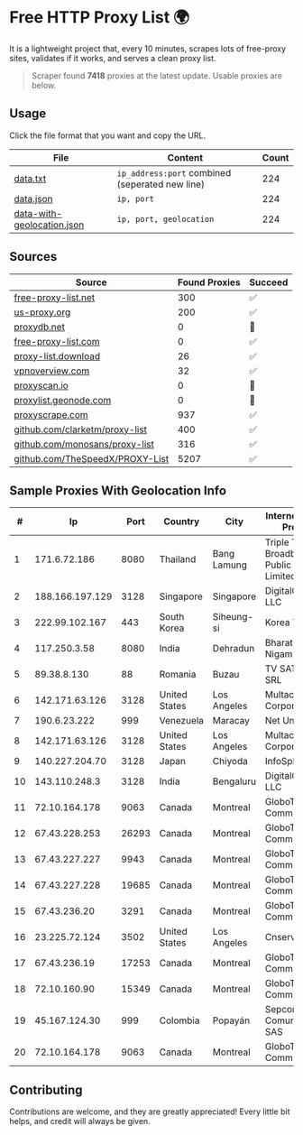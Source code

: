 
# Free HTTP Proxy List 🌍

It is a lightweight project that, every 10 minutes, scrapes lots of free-proxy sites, validates if it works, and serves a clean proxy list.


> Scraper found **7418** proxies at the latest update. Usable proxies are below.

## Usage

Click the file format that you want and copy the URL.


|File|Content|Count|
|----|-------|-----|
|[data.txt](https://raw.githubusercontent.com/themiralay/Proxy-List-World/master/data.txt)|`ip_address:port` combined (seperated new line)|224|
|[data.json](https://raw.githubusercontent.com/themiralay/Proxy-List-World/master/data.json)|`ip, port`|224|
|[data-with-geolocation.json](https://raw.githubusercontent.com/themiralay/Proxy-List-World/master/data-with-geolocation.json)|`ip, port, geolocation`|224|

## Sources

|Source|Found Proxies|Succeed|
|------|-------------|-------|
|[free-proxy-list.net](https://free-proxy-list.net)|300|✅|
|[us-proxy.org](https://www.us-proxy.org)|200|✅|
|[proxydb.net](http://proxydb.net)|0|🚫|
|[free-proxy-list.com](https://free-proxy-list.com/?page=&port=&type%5B%5D=http&type%5B%5D=https&up_time=0&search=Search)|0|✅|
|[proxy-list.download](https://www.proxy-list.download/HTTP)|26|✅|
|[vpnoverview.com](https://vpnoverview.com/privacy/anonymous-browsing/free-proxy-servers)|32|✅|
|[proxyscan.io](https://www.proxyscan.io)|0|🚫|
|[proxylist.geonode.com](https://proxylist.geonode.com/api/proxy-list?limit=300&page=1&sort_by=lastChecked&sort_type=desc&protocols=http,https)|0|🚫|
|[proxyscrape.com](https://api.proxyscrape.com/v2/?request=displayproxies&protocol=http&timeout=10000&country=all&ssl=all&anonymity=all)|937|✅|
|[github.com/clarketm/proxy-list](https://raw.githubusercontent.com/clarketm/proxy-list/master/proxy-list-raw.txt)|400|✅|
|[github.com/monosans/proxy-list](https://raw.githubusercontent.com/monosans/proxy-list/main/proxies/http.txt)|316|✅|
|[github.com/TheSpeedX/PROXY-List](https://raw.githubusercontent.com/TheSpeedX/PROXY-List/master/http.txt)|5207|✅|


## Sample Proxies With Geolocation Info

|#|Ip|Port|Country|City|Internet Service Provider|
|-|--|----|-------|----|-------------------------|
|1|171.6.72.186|8080|Thailand|Bang Lamung|Triple T Broadband Public Company Limited|
|2|188.166.197.129|3128|Singapore|Singapore|DigitalOcean, LLC|
|3|222.99.102.167|443|South Korea|Siheung-si|Korea Telecom|
|4|117.250.3.58|8080|India|Dehradun|Bharat Sanchar Nigam Ltd|
|5|89.38.8.130|88|Romania|Buzau|TV SAT 2002 SRL|
|6|142.171.63.126|3128|United States|Los Angeles|Multacom Corporation|
|7|190.6.23.222|999|Venezuela|Maracay|Net Uno|
|8|142.171.63.126|3128|United States|Los Angeles|Multacom Corporation|
|9|140.227.204.70|3128|Japan|Chiyoda|InfoSphere|
|10|143.110.248.3|3128|India|Bengaluru|DigitalOcean, LLC|
|11|72.10.164.178|9063|Canada|Montreal|GloboTech Communications|
|12|67.43.228.253|26293|Canada|Montreal|GloboTech Communications|
|13|67.43.227.227|9943|Canada|Montreal|GloboTech Communications|
|14|67.43.227.228|19685|Canada|Montreal|GloboTech Communications|
|15|67.43.236.20|3291|Canada|Montreal|GloboTech Communications|
|16|23.225.72.124|3502|United States|Los Angeles|Cnservers LLC|
|17|67.43.236.19|17253|Canada|Montreal|GloboTech Communications|
|18|72.10.160.90|15349|Canada|Montreal|GloboTech Communications|
|19|45.167.124.30|999|Colombia|Popayán|Sepcom Comunicaciones SAS|
|20|72.10.164.178|9063|Canada|Montreal|GloboTech Communications|



## Contributing

Contributions are welcome, and they are greatly appreciated! Every
little bit helps, and credit will always be given.

